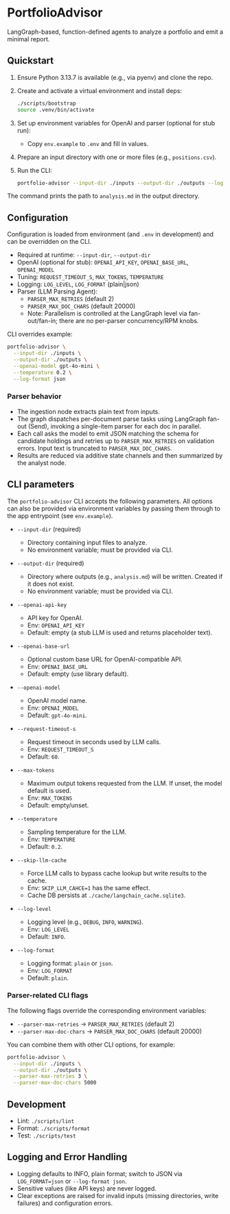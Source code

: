 # PortfolioAdvisor

LangGraph-based, function-defined agents to analyze a portfolio and emit a minimal report.

## Quickstart

1. Ensure Python 3.13.7 is available (e.g., via pyenv) and clone the repo.
2. Create and activate a virtual environment and install deps:

   ```bash
   ./scripts/bootstrap
   source .venv/bin/activate
   ```

3. Set up environment variables for OpenAI and parser (optional for stub run):

   - Copy `env.example` to `.env` and fill in values.

4. Prepare an input directory with one or more files (e.g., `positions.csv`).

5. Run the CLI:

   ```bash
   portfolio-advisor --input-dir ./inputs --output-dir ./outputs --log-level INFO
   ```

The command prints the path to `analysis.md` in the output directory.

## Configuration

Configuration is loaded from environment (and `.env` in development) and can be overridden on the CLI.

- Required at runtime: `--input-dir`, `--output-dir`
- OpenAI (optional for stub): `OPENAI_API_KEY`, `OPENAI_BASE_URL`, `OPENAI_MODEL`
- Tuning: `REQUEST_TIMEOUT_S`, `MAX_TOKENS`, `TEMPERATURE`
- Logging: `LOG_LEVEL`, `LOG_FORMAT` (plain|json)
- Parser (LLM Parsing Agent):
  - `PARSER_MAX_RETRIES` (default 2)
  - `PARSER_MAX_DOC_CHARS` (default 20000)
  - Note: Parallelism is controlled at the LangGraph level via fan-out/fan-in; there are no per-parser concurrency/RPM knobs.

CLI overrides example:

```bash
portfolio-advisor \
  --input-dir ./inputs \
  --output-dir ./outputs \
  --openai-model gpt-4o-mini \
  --temperature 0.2 \
  --log-format json
```

### Parser behavior

- The ingestion node extracts plain text from inputs.
- The graph dispatches per-document parse tasks using LangGraph fan-out (Send), invoking a single-item parser for each doc in parallel.
- Each call asks the model to emit JSON matching the schema for candidate holdings and retries up to `PARSER_MAX_RETRIES` on validation errors. Input text is truncated to `PARSER_MAX_DOC_CHARS`.
- Results are reduced via additive state channels and then summarized by the analyst node.

## CLI parameters

The `portfolio-advisor` CLI accepts the following parameters. All options can also be provided via environment variables by passing them through to the app entrypoint (see `env.example`).

- `--input-dir` (required)
  - Directory containing input files to analyze.
  - No environment variable; must be provided via CLI.

- `--output-dir` (required)
  - Directory where outputs (e.g., `analysis.md`) will be written. Created if it does not exist.
  - No environment variable; must be provided via CLI.

- `--openai-api-key`
  - API key for OpenAI.
  - Env: `OPENAI_API_KEY`
  - Default: empty (a stub LLM is used and returns placeholder text).

- `--openai-base-url`
  - Optional custom base URL for OpenAI-compatible API.
  - Env: `OPENAI_BASE_URL`
  - Default: empty (use library default).

- `--openai-model`
  - OpenAI model name.
  - Env: `OPENAI_MODEL`
  - Default: `gpt-4o-mini`.

- `--request-timeout-s`
  - Request timeout in seconds used by LLM calls.
  - Env: `REQUEST_TIMEOUT_S`
  - Default: `60`.

- `--max-tokens`
  - Maximum output tokens requested from the LLM. If unset, the model default is used.
  - Env: `MAX_TOKENS`
  - Default: empty/unset.

- `--temperature`
  - Sampling temperature for the LLM.
  - Env: `TEMPERATURE`
  - Default: `0.2`.

- `--skip-llm-cache`
  - Force LLM calls to bypass cache lookup but write results to the cache.
  - Env: `SKIP_LLM_CAHCE=1` has the same effect.
  - Cache DB persists at `./cache/langchain_cache.sqlite3`.

- `--log-level`
  - Logging level (e.g., `DEBUG`, `INFO`, `WARNING`).
  - Env: `LOG_LEVEL`
  - Default: `INFO`.

- `--log-format`
  - Logging format: `plain` or `json`.
  - Env: `LOG_FORMAT`
  - Default: `plain`.

### Parser-related CLI flags

The following flags override the corresponding environment variables:

- `--parser-max-retries` → `PARSER_MAX_RETRIES` (default 2)
- `--parser-max-doc-chars` → `PARSER_MAX_DOC_CHARS` (default 20000)

You can combine them with other CLI options, for example:

```bash
portfolio-advisor \
  --input-dir ./inputs \
  --output-dir ./outputs \
  --parser-max-retries 3 \
  --parser-max-doc-chars 5000
```

## Development

- Lint: `./scripts/lint`
- Format: `./scripts/format`
- Test: `./scripts/test`

## Logging and Error Handling

- Logging defaults to INFO, plain format; switch to JSON via `LOG_FORMAT=json` or `--log-format json`.
- Sensitive values (like API keys) are never logged.
- Clear exceptions are raised for invalid inputs (missing directories, write failures) and configuration errors.

